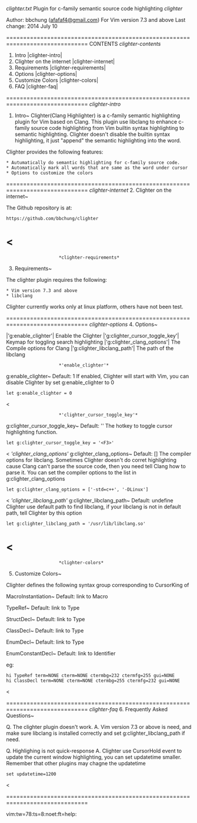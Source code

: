 *clighter.txt*	Plugin for c-family semantic source code highlighting
*clighter*

Author: bbchung (afafaf4@gmail.com)
For Vim version 7.3 and above
Last change: 2014 July 10

==============================================================================
CONTENTS                                                  *clighter-contents*
1. Intro 			|clighter-intro|
2. Clighter on the internet	|clighter-internet|
3. Requirements			|clighter-requirements|
4. Options 			|clighter-options|
5. Customize Colors 		|clighter-colors|
6. FAQ				|clighter-faq|

==============================================================================
						*clighter-intro*
1. Intro~
Clighter(Clang Highlighter) is a c-family semantic highlighting plugin for
Vim based on Clang. This plugin use libclang to enhance c-family source code
highlighting from Vim builtin syntax highlighting to semantic highlighting.
Clighter doesn't disable the builtin syntax highlighting, it just "append"
the semantic highlighting into the word.  

Clighter provides the following features:

    * Autumatically do semantic highlighting for c-family source code.
    * Automatically mark all words that are same as the word under cursor
    * Options to customize the colors

==============================================================================
						*clighter-internet*
2. Clighter on the internet~

The Github repository is at:
>
	https://github.com/bbchung/clighter
<
==============================================================================
						*clighter-requirements*
3. Requirements~

The clighter plugin requires the following:

    * Vim version 7.3 and above
    * libclang

Clighter currently works only at linux platform, others have not been test.

==============================================================================
						*clighter-options*
4. Options~

|'g:enable_clighter'|			Enable the Clighter
|'g:clighter_cursor_toggle_key'|	Keymap for toggling search highlighting
|'g:clighter_clang_options'|		The Compile options for Clang
|'g:clighter_libclang_path'|		The path of the libclang

						*'enable_clighter'*
g:enable_clighter~
Default: 1
If enabled, Clighter will start with Vim, you can disable Clighter by set
g:enable_clighter to 0
>
	let g:enable_clighter = 0
<

						*'clighter_cursor_toggle_key'*
g:clighter_cursor_toggle_key~
Default: '<F3>'
The hotkey to toggle cursor highlighting function.
>
	let g:clighter_cursor_toggle_key = '<F3>'
<
						*'clighter_clang_options'*
g:clighter_clang_options~
Default: []
The compiler options for libclang. Sometimes Clighter doesn't do corret
highlighting cause Clang can't parse the source code, then you need tell Clang
how to parse it. You can set the compiler options to the list in
g:clighter_clang_options
>
	let g:clighter_clang_options = ['-std=c++', '-DLinux']
<
						*'clighter_libclang_path'*
g:clighter_libclang_path~
Default: undefine
Clighter use default path to find libclang, if your libclang is not in
default path, tell Clighter by this option
>
	let g:clighter_libclang_path = '/usr/lib/libclang.so'
<
==============================================================================
						*clighter-colors*
5. Customize Colors~

Clighter defines the following syntax group corresponding to CursorKing of

MacroInstantiation~
Default: link to Macro

TypeRef~
Default: link to Type

StructDecl~
Default: link to Type

ClassDecl~
Default: link to Type

EnumDecl~
Default: link to Type

EnumConstantDecl~
Default: link to Identifier

eg:
>
	hi TypeRef term=NONE cterm=NONE ctermbg=232 ctermfg=255 gui=NONE
	hi ClassDecl term=NONE cterm=NONE ctermbg=255 ctermfg=232 gui=NONE
<

==============================================================================
						*clighter-faq*
6. Frequently Asked Questions~

Q. The clighter plugin doesn't work.
A. Vim version 7.3 or above is need, and make sure libclang is installed
correctly and set g:clighter_libclang_path if need.

Q. Highlighing is not quick-response
A. Clighter use CursorHold event to update the current window highlighting,
you can set updatetime smaller. Remember that other plugins may chagne the
updatetime
>
	set updatetime=1200
<

==============================================================================

vim:tw=78:ts=8:noet:ft=help:
